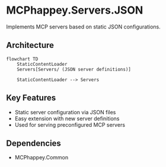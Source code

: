 # MCPhappey.Servers.JSON

Implements MCP servers based on static JSON configurations.

## Architecture

```mermaid
flowchart TD
    StaticContentLoader
    Servers[Servers/ (JSON server definitions)]

    StaticContentLoader --> Servers
```

## Key Features
- Static server configuration via JSON files
- Easy extension with new server definitions
- Used for serving preconfigured MCP servers

## Dependencies
- MCPhappey.Common

